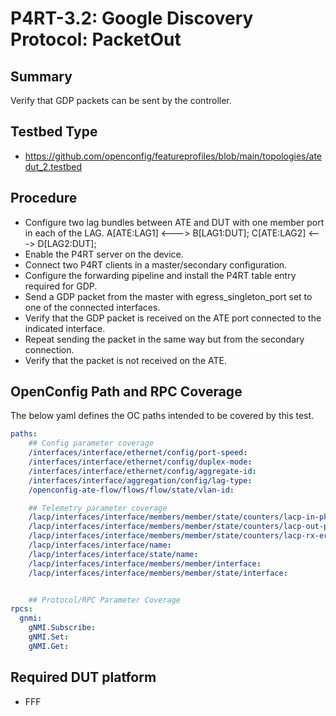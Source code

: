 # P4RT-3.2: Google Discovery Protocol: PacketOut

## Summary

Verify that GDP packets can be sent by the controller.

## Testbed Type

* https://github.com/openconfig/featureprofiles/blob/main/topologies/atedut_2.testbed

## Procedure

* Configure two lag bundles between ATE and DUT with one member port in each of the LAG.
  A[ATE:LAG1] <---> B[LAG1:DUT];
  C[ATE:LAG2] <---> D[LAG2:DUT];
*	Enable the P4RT server on the device.
*	Connect two P4RT clients in a master/secondary configuration.
*	Configure the forwarding pipeline and install the P4RT table entry required for GDP.
*	Send a GDP packet from the master with egress_singleton_port set to one of the connected interfaces.
*	Verify that the GDP packet is received on the ATE port connected to the indicated interface.
*	Repeat sending the packet in the same way but from the secondary connection.
*	Verify that the packet is not received on the ATE.

## OpenConfig Path and RPC Coverage

The below yaml defines the OC paths intended to be covered by this test.

```yaml
paths:
    ## Config parameter coverage
    /interfaces/interface/ethernet/config/port-speed:
    /interfaces/interface/ethernet/config/duplex-mode:
    /interfaces/interface/ethernet/config/aggregate-id:
    /interfaces/interface/aggregation/config/lag-type:
    /openconfig-ate-flow/flows/flow/state/vlan-id:

    ## Telemetry parameter coverage
    /lacp/interfaces/interface/members/member/state/counters/lacp-in-pkts:
    /lacp/interfaces/interface/members/member/state/counters/lacp-out-pkts:
    /lacp/interfaces/interface/members/member/state/counters/lacp-rx-errors:
    /lacp/interfaces/interface/name:
    /lacp/interfaces/interface/state/name:
    /lacp/interfaces/interface/members/member/interface:
    /lacp/interfaces/interface/members/member/state/interface:


    ## Protocol/RPC Parameter Coverage
rpcs:
  gnmi:
    gNMI.Subscribe:
    gNMI.Set:
    gNMI.Get:
```

## Required DUT platform

* FFF
